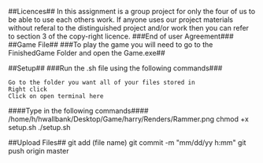 ##Licences##
In this assignment is a group project for only the four of us to be able to use each others work.
If anyone uses our project materials without referal to the distinguished project and/or work then you can refer to section 3 of the copy-right licence.
###End of user Agreement###
##Game File##
###To play the game you will need to go to the FinishedGame Folder and open the Game.exe##

##Setup##
###Run the .sh file using the following commands###

	Go to the folder you want all of your files stored in
	Right click
	Click on open terminal here

####Type in the following commands####
/home/h/hwallbank/Desktop/Game/harry/Renders/Rammer.png
	chmod +x setup.sh
	./setup.sh


##Upload Files##
	git add (file name)
	git commit -m "mm/dd/yy h:mm"
	git push origin master